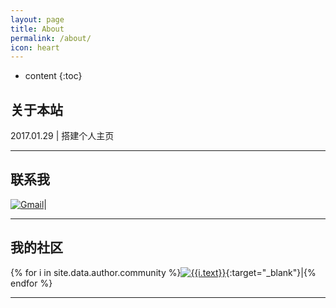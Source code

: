 ```yaml
---
layout: page
title: About
permalink: /about/
icon: heart
---
```


* content
{:toc}


## 关于本站



2017.01.29 | 搭建个人主页

---

## 联系我

[![Gmail](../assets/images/mail-icon.ico)](mailto:{{site.data.author.email}})|

---

## 我的社区

{% for i in site.data.author.community %}[![{{i.text}}](../assets/{{i.pic}})]({{i.link}}){:target="_blank"}|{% endfor %}

---





